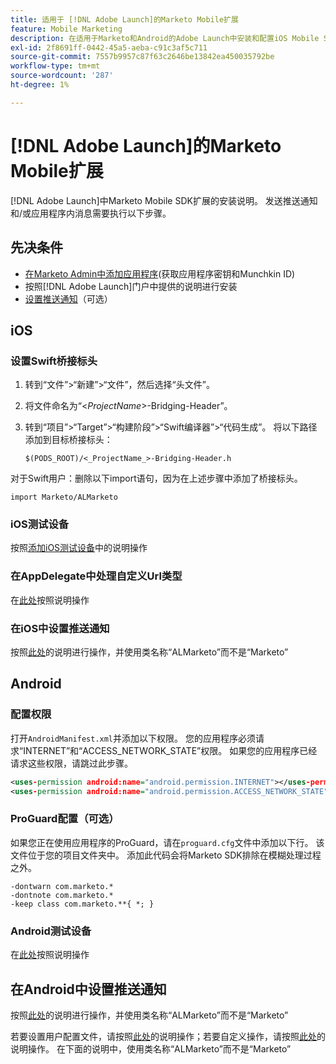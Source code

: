 ```yaml
---
title: 适用于 [!DNL Adobe Launch]的Marketo Mobile扩展
feature: Mobile Marketing
description: 在适用于Marketo和Android的Adobe Launch中安装和配置iOS Mobile SDK扩展，包括设置推送通知和应用程序内消息。
exl-id: 2f8691ff-0442-45a5-aeba-c91c3af5c711
source-git-commit: 7557b9957c87f63c2646be13842ea450035792be
workflow-type: tm+mt
source-wordcount: '287'
ht-degree: 1%

---
```


# [!DNL Adobe Launch]的Marketo Mobile扩展

[!DNL Adobe Launch]中Marketo Mobile SDK扩展的安装说明。 发送推送通知和/或应用程序内消息需要执行以下步骤。

## 先决条件

- [在Marketo Admin中添加应用程序](https://experienceleague.adobe.com/en/docs/marketo/using/product-docs/mobile-marketing/admin/add-a-mobile-app)&#x200B;(获取应用程序密钥和Munchkin ID)
- 按照[!DNL Adobe Launch]门户中提供的说明进行安装
- [设置推送通知](push-notifications.md)（可选）

## iOS

### 设置Swift桥接标头

1. 转到“文件”>“新建”>“文件”，然后选择“头文件”。
1. 将文件命名为“&lt;_ProjectName_>-Bridging-Header”。
1. 转到“项目”>“Target”>“构建阶段”>“Swift编译器”>“代码生成”。 将以下路径添加到目标桥接标头：

   `$(PODS_ROOT)/<_ProjectName_>-Bridging-Header.h`

对于Swift用户：删除以下import语句，因为在上述步骤中添加了桥接标头。

`import Marketo/ALMarketo`

### iOS测试设备

按照[添加iOS测试设备](installation.md#ios_test_devices)中的说明操作

### 在AppDelegate中处理自定义Url类型

在[此处](installation.md#ios_test_devices)按照说明操作

### 在iOS中设置推送通知

按照[此处](push-notifications.md)的说明进行操作，并使用类名称“ALMarketo”而不是“Marketo”

## Android

### 配置权限

打开`AndroidManifest.xml`并添加以下权限。 您的应用程序必须请求“INTERNET”和“ACCESS_NETWORK_STATE”权限。 如果您的应用程序已经请求这些权限，请跳过此步骤。

```xml
<uses‐permission android:name="android.permission.INTERNET"></uses‐permission>
<uses‐permission android:name="android.permission.ACCESS_NETWORK_STATE"></uses‐permission>
```

### ProGuard配置（可选）

如果您正在使用应用程序的ProGuard，请在`proguard.cfg`文件中添加以下行。 该文件位于您的项目文件夹中。 添加此代码会将Marketo SDK排除在模糊处理过程之外。

```
-dontwarn com.marketo.*
-dontnote com.marketo.*
-keep class com.marketo.**{ *; }
```

### Android测试设备

在[此处](installation.md#android_test_devices)按照说明操作

## 在Android中设置推送通知

按照[此处](installation.md#android_firebase_cloud_messaging_support)的说明进行操作，并使用类名称“ALMarketo”而不是“Marketo”

若要设置用户配置文件，请按照[此处](user-profiles.md)的说明操作；若要自定义操作，请按照[此处](custom-actions.md#android_custom_action)的说明操作。 在下面的说明中，使用类名称“ALMarketo”而不是“Marketo”
